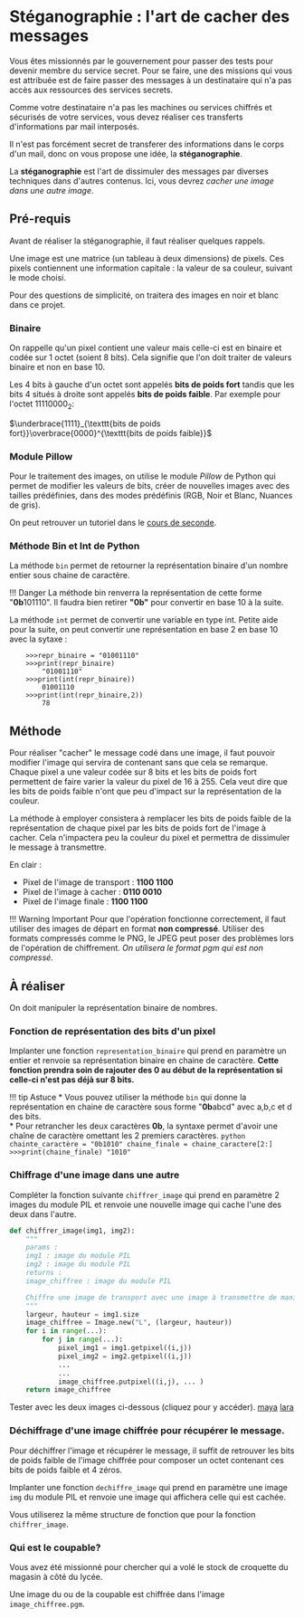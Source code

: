 # Stéganographie : l'art de cacher des messages

Vous êtes missionnés par le gouvernement pour passer des tests pour devenir membre du service secret.
Pour se faire, une des missions qui vous est attribuée est de faire passer des messages à un destinataire qui n'a pas accès aux ressources des services secrets.

Comme votre destinataire n'a pas les machines ou services chiffrés et sécurisés de votre services, vous devez réaliser ces transferts d'informations par mail interposés.

Il n'est pas forcément secret de transferer des informations dans le corps d'un mail, donc on vous propose une idée, la **stéganographie**.

La **stéganographie** est l'art de dissimuler des messages par diverses techniques dans d'autres contenus.
Ici, vous devrez *cacher une image dans une autre image*.

## Pré-requis

Avant de réaliser la stéganographie, il faut réaliser quelques rappels.

Une image est une matrice (un tableau à deux dimensions) de pixels. Ces pixels contiennent une information capitale : la valeur de sa couleur, suivant le mode choisi.

Pour des questions de simplicité, on traitera des images en noir et blanc dans ce projet.

### Binaire

On rappelle qu'un pixel contient une valeur mais celle-ci est en binaire et codée sur 1 octet (soient 8 bits).
Cela signifie que l'on doit traiter de valeurs binaire et non en base 10.

Les 4 bits à gauche d'un octet sont appelés **bits de poids fort** tandis que les bits 4 situés à droite sont appelés **bits de poids faible**.
Par exemple pour l'octet $1111 0000_{2}:$

$\underbrace{1111}_{\texttt{bits de poids fort}}\overbrace{0000}^{\texttt{bits de poids faible}}$

### Module Pillow

Pour le traitement des images, on utilise le module *Pillow* de Python qui permet de modifier les valeurs de bits, créer de nouvelles images avec des tailles prédéfinies, dans des modes prédéfinis (RGB, Noir et Blanc, Nuances de gris).

On peut retrouver un tutoriel dans le [cours de seconde](../seconde/Photographie%20Numérique/c_2_Photographie_Couleur.md).

### Méthode Bin et Int de Python

La méthode `bin` permet de retourner la représentation binaire d'un nombre entier sous chaine de caractère.

!!! Danger
    La méthode bin renverra la représentation de cette forme "**0b**101110".
    Il faudra bien retirer **"0b"** pour convertir en base 10 à la suite.

La méthode `int` permet de convertir une variable en type int. Petite aide pour la suite, on peut convertir une représentation en base 2 en base 10 avec la sytaxe : 

```{.python}
    >>>repr_binaire = "01001110"
    >>>print(repr_binaire)
        "01001110"
    >>>print(int(repr_binaire))
        01001110
    >>>print(int(repr_binaire,2))
        78
```

## Méthode

Pour réaliser "cacher" le message codé dans une image, il faut pouvoir modifier l'image qui servira de contenant sans que cela se remarque.
Chaque pixel a une valeur codée sur 8 bits et les bits de poids fort permettent de faire varier la valeur du pixel de 16 à 255.
Cela veut dire que les bits de poids faible n'ont que peu d'impact sur la représentation de la couleur.

La méthode à employer consistera à remplacer les bits de poids faible de la représentation de chaque pixel par les bits de poids fort de l'image à cacher. Cela n'impactera peu la couleur du pixel et permettra de dissimuler le message à transmettre.

En clair :  

- Pixel de l'image de transport : **1100 1100**
- Pixel de l'image à cacher : **0110 0010**
- Pixel de l'image finale : **1100 1100**

!!! Warning Important
    Pour que l'opération fonctionne correctement, il faut utiliser des images de départ en format **non compressé**.
    Utiliser des formats compressés comme le PNG, le JPEG peut poser des problèmes lors de l'opération de chiffrement.
    *On utilisera le format pgm qui est non compressé.*

## À réaliser

On doit manipuler la représentation binaire de nombres.  

### Fonction de représentation des bits d'un pixel

Implanter une fonction `representation_binaire` qui prend en paramètre un entier et renvoie sa représentation binaire en chaine de caractère. 
**Cette fonction prendra soin de rajouter des 0 au début de la représentation si celle-ci n'est pas déjà sur 8 bits.**

!!! tip Astuce
    * Vous pouvez utiliser la méthode `bin` qui donne la représentation en chaine de caractère sous forme "**0b**abcd" avec a,b,c et d des bits.  
    * Pour retrancher les deux caractères **0b**, la syntaxe permet d'avoir une chaîne de caractère omettant les 2 premiers caractères.
    ``` python 
        chainte_caractère = "0b1010"
        chaine_finale = chaine_caractere[2:]
        >>>print(chaine_finale)
        "1010"
    ``` 
    
### Chiffrage d'une image dans une autre

Compléter la fonction suivante `chiffrer_image` qui prend en paramètre 2 images du module PIL et renvoie une nouvelle image qui cache l'une des deux dans l'autre.

```python
def chiffrer_image(img1, img2):
    """
    params : 
    img1 : image du module PIL
    img2 : image du module PIL
    returns :
    image_chiffree : image du module PIL

    Chiffre une image de transport avec une image à transmettre de manière cachée.
    """
    largeur, hauteur = img1.size
    image_chiffree = Image.new("L", (largeur, hauteur))
    for i in range(...):
        for j in range(...):
            pixel_img1 = img1.getpixel((i,j))
            pixel_img2 = img2.getpixel((i,j))
            ...
            ...
            image_chiffree.putpixel((i,j), ... )
    return image_chiffree
```

Tester avec les deux images ci-dessous (cliquez pour y accéder).
[maya](maya.pgm)
[lara](lara.pgm)

### Déchiffrage d'une image chiffrée pour récupérer le message.

Pour déchiffrer l'image et récupérer le message, il suffit de retrouver les bits de poids faible de l'image chiffrée pour composer un octet contenant ces bits de poids faible et 4 zéros.

Implanter une fonction `dechiffre_image` qui prend en paramètre une image `img` du module PIL et renvoie une image qui affichera celle qui est cachée.

Vous utiliserez la même structure de fonction que pour la fonction `chiffrer_image`.

### Qui est le coupable?

Vous avez été missionné pour chercher qui a volé le stock de croquette du magasin à côté du lycée.

Une image du ou de la coupable est chiffrée dans l'image `image_chiffree.pgm`.
